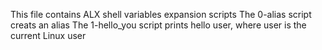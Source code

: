 This file contains ALX shell variables expansion scripts
The 0-alias script creats an alias
The 1-hello_you script prints hello user, where user is the current Linux user
